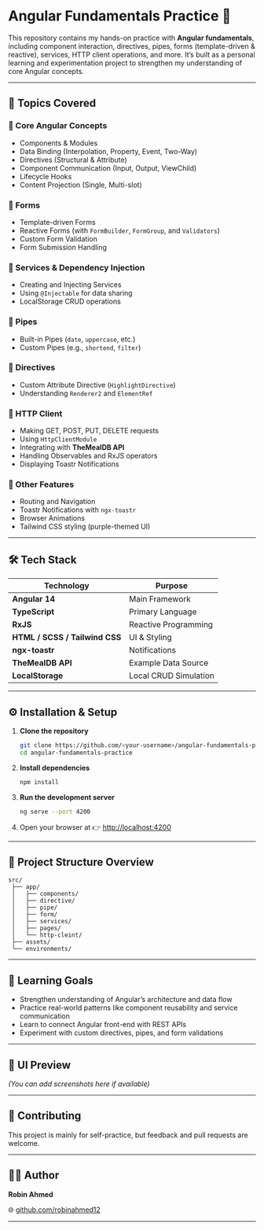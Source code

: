 # Angular Fundamentals Practice 🚀

This repository contains my hands-on practice with **Angular fundamentals**, including component interaction, directives, pipes, forms (template-driven & reactive), services, HTTP client operations, and more.
It’s built as a personal learning and experimentation project to strengthen my understanding of core Angular concepts.

---

## 🧩 Topics Covered

### 🔹 Core Angular Concepts

* Components & Modules
* Data Binding (Interpolation, Property, Event, Two-Way)
* Directives (Structural & Attribute)
* Component Communication (Input, Output, ViewChild)
* Lifecycle Hooks
* Content Projection (Single, Multi-slot)

### 🔹 Forms

* Template-driven Forms
* Reactive Forms (with `FormBuilder`, `FormGroup`, and `Validators`)
* Custom Form Validation
* Form Submission Handling

### 🔹 Services & Dependency Injection

* Creating and Injecting Services
* Using `@Injectable` for data sharing
* LocalStorage CRUD operations

### 🔹 Pipes

* Built-in Pipes (`date`, `uppercase`, etc.)
* Custom Pipes (e.g., `shortend`, `filter`)

### 🔹 Directives

* Custom Attribute Directive (`HighlightDirective`)
* Understanding `Renderer2` and `ElementRef`

### 🔹 HTTP Client

* Making GET, POST, PUT, DELETE requests
* Using `HttpClientModule`
* Integrating with **TheMealDB API**
* Handling Observables and RxJS operators
* Displaying Toastr Notifications

### 🔹 Other Features

* Routing and Navigation
* Toastr Notifications with `ngx-toastr`
* Browser Animations
* Tailwind CSS styling (purple-themed UI)

---

## 🛠️ Tech Stack

| Technology                     | Purpose               |
| ------------------------------ | --------------------- |
| **Angular 14**                 | Main Framework        |
| **TypeScript**                 | Primary Language      |
| **RxJS**                       | Reactive Programming  |
| **HTML / SCSS / Tailwind CSS** | UI & Styling          |
| **ngx-toastr**                 | Notifications         |
| **TheMealDB API**              | Example Data Source   |
| **LocalStorage**               | Local CRUD Simulation |

---

## ⚙️ Installation & Setup

1. **Clone the repository**

   ```bash
   git clone https://github.com/<your-username>/angular-fundamentals-practice.git
   cd angular-fundamentals-practice
   ```

2. **Install dependencies**

   ```bash
   npm install
   ```

3. **Run the development server**

   ```bash
   ng serve --port 4200
   ```

4. Open your browser at
   👉 [http://localhost:4200](http://localhost:4200)

---

## 📁 Project Structure Overview

```
src/
 ├── app/
 │   ├── components/
 │   ├── directive/
 │   ├── pipe/
 │   ├── form/
 │   ├── services/
 │   ├── pages/
 │   └── http-cleint/
 ├── assets/
 └── environments/
```

---

## 🧠 Learning Goals

* Strengthen understanding of Angular’s architecture and data flow
* Practice real-world patterns like component reusability and service communication
* Learn to connect Angular front-end with REST APIs
* Experiment with custom directives, pipes, and form validations

---

## 📸 UI Preview

*(You can add screenshots here if available)*

---

## 🤝 Contributing

This project is mainly for self-practice, but feedback and pull requests are welcome.

---

## 🧑‍💻 Author

**Robin Ahmed**

🌐 [github.com/robinahmed12](https://github.com/robinahmed12)

---


